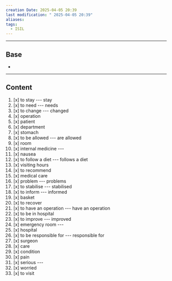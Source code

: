 ```yaml
---
creation Date: 2025-04-05 20:39
last modification: " 2025-04-05 20:39"
aliases: 
tags:
  - ISIL
---
```

___
## Base
- 
___
## Content

1. [x] to stay --- stay
2. [x] to need --- needs
3. [x] to change --- changed
4. [x] operation
5. [x] patient
6. [x] department
7. [x] stomach
8. [x] to be allowed --- are allowed
9. [x] room
10. [x] internal medicine ---
11. [x] nausea
12. [x] to follow a diet --- follows a diet
13. [x] visiting hours
14. [x] to recommend
15. [x] medical care
16. [x] problem --- problems
17. [x] to stabilise --- stabilised
18. [x] to inform --- informed
19. [x] basket
20. [x] to recover
21. [x] to have an operation --- have an operation
22. [x] to be in hospital
23. [x] to improve --- improved
24. [x] emergency room ---
25. [x] hospital
26. [x] to be responsible for --- responsible for
27. [x] surgeon
28. [x] care
29. [x] condition
30. [x] pain
31. [x] serious ---
32. [x] worried
33. [x] to visit